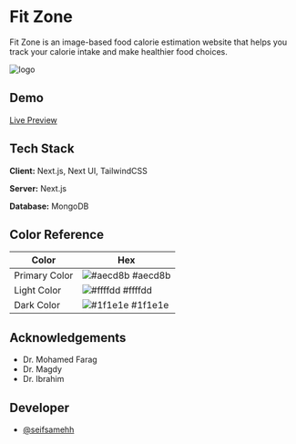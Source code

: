 
# Fit Zone
Fit Zone is an image-based food calorie estimation website that helps you track your calorie intake and make healthier food choices.

![logo](https://i.imgur.com/ZEPns6U.png)


## Demo

[Live Preview](https://fit-zone-graduation.vercel.app/)


## Tech Stack

**Client:** Next.js, Next UI, TailwindCSS

**Server:** Next.js

**Database:** MongoDB

## Color Reference

| Color             | Hex                                                                |
| ----------------- | ------------------------------------------------------------------ |
| Primary Color | ![#aecd8b](https://via.placeholder.com/10/aecd8b?text=+) #aecd8b |
| Light Color | ![#ffffdd](https://via.placeholder.com/10/ffffdd?text=+) #ffffdd |
| Dark Color | ![#1f1e1e](https://via.placeholder.com/10/1f1e1e?text=+) #1f1e1e |


## Acknowledgements

 - Dr. Mohamed Farag
 - Dr. Magdy
 - Dr. Ibrahim


## Developer

- [@seifsamehh](https://github.com/seifsamehh)

